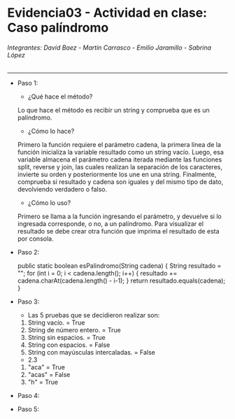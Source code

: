 # Evidencia03 - Actividad en clase: Caso palíndromo
###### Integrantes: David Baez - Martin Carrasco - Emilio Jaramillo - Sabrina López
***
- Paso 1:
    - ¿Qué hace el método?

    Lo que hace el método es recibir un string y comprueba que es un palíndromo.
    
    - ¿Cómo lo hace?

    Primero la función requiere el parámetro cadena, la primera línea de la función inicializa la variable resultado
    como un string vacío. Luego, esa variable almacena el parámetro cadena iterada mediante las funciones
    split, reverse y join, las cuales realizan la separación de los caracteres, invierte su orden y posteriormente los 
    une en una string. Finalmente, comprueba si resultado y cadena son iguales y 
    del mismo tipo de dato, devolviendo verdadero o falso.

    - ¿Cómo lo uso?
    
    Primero se llama a la función ingresando el parámetro, y devuelve si lo ingresada corresponde,
    o no, a un palíndromo. Para visualizar el resultado se debe crear otra función que imprima el resultado de esta por
    consola.

- Paso 2:

  public static boolean esPalindromo(String cadena) {
  String resultado = "";
  for (int i = 0; i < cadena.length(); i++) {
  resultado += cadena.charAt(cadena.length() - i-1);
  }
  return resultado.equals(cadena);
  }

- Paso 3:
    - Las 5 pruebas que se decidieron realizar son:
  1. String vacío. = True
  2. String de número entero. = True
  3. String sin espacios. = True
  4. String con espacios. = False
  5. String con mayúsculas intercaladas. = False

  - 2.3
  1. "aca" = True
  2. "acas" = False
  3. "h" = True

- Paso 4:
- Paso 5:
